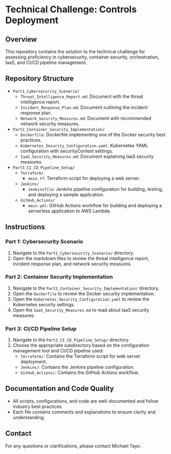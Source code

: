 # Technical Challenge: Controls Deployment

## Overview
This repository contains the solution to the technical challenge for assessing proficiency in cybersecurity, container security, orchestration, IaaS, and CI/CD pipeline management.

## Repository Structure
- `Part1_Cybersecurity_Scenario/`
  - `Threat_Intelligence_Report.md`: Document with the threat intelligence report.
  - `Incident_Response_Plan.md`: Document outlining the incident response plan.
  - `Network_Security_Measures.md`: Document with recommended network security measures.
- `Part2_Container_Security_Implementation/`
  - `Dockerfile`: Dockerfile implementing one of the Docker security best practices.
  - `Kubernetes_Security_Configuration.yaml`: Kubernetes YAML configuration with securityContext settings.
  - `IaaS_Security_Measures.md`: Document explaining IaaS security measures.
- `Part3_CI_CD_Pipeline_Setup/`
  - `Terraform/`
    - `main.tf`: Terraform script for deploying a web server.
  - `Jenkins/`
    - `Jenkinsfile`: Jenkins pipeline configuration for building, testing, and deploying a sample application.
  - `GitHub_Actions/`
    - `main.yml`: GitHub Actions workflow for building and deploying a serverless application to AWS Lambda.

## Instructions

### Part 1: Cybersecurity Scenario
1. Navigate to the `Part1_Cybersecurity_Scenario/` directory.
2. Open the markdown files to review the threat intelligence report, incident response plan, and network security measures.

### Part 2: Container Security Implementation
1. Navigate to the `Part2_Container_Security_Implementation/` directory.
2. Open the `Dockerfile` to review the Docker security implementation.
3. Open the `Kubernetes_Security_Configuration.yaml` to review the Kubernetes security settings.
4. Open the `IaaS_Security_Measures.md` to read about IaaS security measures.

### Part 3: CI/CD Pipeline Setup
1. Navigate to the `Part3_CI_CD_Pipeline_Setup/` directory.
2. Choose the appropriate subdirectory based on the configuration management tool and CI/CD pipeline used:
   - `Terraform/`: Contains the Terraform script for web server deployment.
   - `Jenkins/`: Contains the Jenkins pipeline configuration.
   - `GitHub_Actions/`: Contains the GitHub Actions workflow.

## Documentation and Code Quality
- All scripts, configurations, and code are well-documented and follow industry best practices.
- Each file contains comments and explanations to ensure clarity and understanding.

## Contact
For any questions or clarifications, please contact Michael Tayo.


